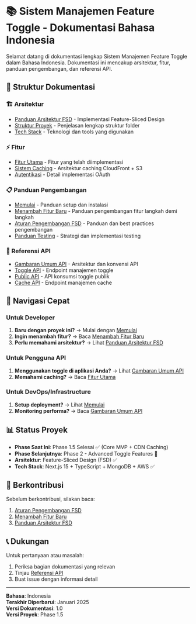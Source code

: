 # 📚 Sistem Manajemen Feature Toggle - Dokumentasi Bahasa Indonesia

Selamat datang di dokumentasi lengkap Sistem Manajemen Feature Toggle dalam Bahasa Indonesia. Dokumentasi ini mencakup arsitektur, fitur, panduan pengembangan, dan referensi API.

## 📖 Struktur Dokumentasi

### 🏗️ Arsitektur
- [Panduan Arsitektur FSD](./architecture/fsd-architecture.md) - Implementasi Feature-Sliced Design
- [Struktur Proyek](./architecture/project-structure.md) - Penjelasan lengkap struktur folder
- [Tech Stack](./architecture/tech-stack.md) - Teknologi dan tools yang digunakan

### ⚡ Fitur
- [Fitur Utama](./features/core-features.md) - Fitur yang telah diimplementasi
- [Sistem Caching](./features/caching-system.md) - Arsitektur caching CloudFront + S3
- [Autentikasi](./features/authentication.md) - Detail implementasi OAuth

### 📋 Panduan Pengembangan
- [Memulai](./guides/getting-started.md) - Panduan setup dan instalasi
- [Menambah Fitur Baru](./guides/adding-features.md) - Panduan pengembangan fitur langkah demi langkah
- [Aturan Pengembangan FSD](./guides/fsd-rules.md) - Panduan dan best practices pengembangan
- [Panduan Testing](./guides/testing.md) - Strategi dan implementasi testing

### 🔌 Referensi API
- [Gambaran Umum API](./api/overview.md) - Arsitektur dan konvensi API
- [Toggle API](./api/toggle-api.md) - Endpoint manajemen toggle
- [Public API](./api/public-api.md) - API konsumsi toggle publik
- [Cache API](./api/cache-api.md) - Endpoint manajemen cache

## 🚀 Navigasi Cepat

### Untuk Developer
1. **Baru dengan proyek ini?** → Mulai dengan [Memulai](./guides/getting-started.md)
2. **Ingin menambah fitur?** → Baca [Menambah Fitur Baru](./guides/adding-features.md)
3. **Perlu memahami arsitektur?** → Lihat [Panduan Arsitektur FSD](./architecture/fsd-architecture.md)

### Untuk Pengguna API
1. **Menggunakan toggle di aplikasi Anda?** → Lihat [Gambaran Umum API](./api/overview.md)
2. **Memahami caching?** → Baca [Fitur Utama](./features/core-features.md)

### Untuk DevOps/Infrastructure
1. **Setup deployment?** → Lihat [Memulai](./guides/getting-started.md)
2. **Monitoring performa?** → Baca [Gambaran Umum API](./api/overview.md)

## 📊 Status Proyek

- **Phase Saat Ini**: Phase 1.5 Selesai ✅ (Core MVP + CDN Caching)
- **Phase Selanjutnya**: Phase 2 - Advanced Toggle Features 🚧
- **Arsitektur**: Feature-Sliced Design (FSD) ✅
- **Tech Stack**: Next.js 15 + TypeScript + MongoDB + AWS ✅

## 🤝 Berkontribusi

Sebelum berkontribusi, silakan baca:
1. [Aturan Pengembangan FSD](./guides/fsd-rules.md)
2. [Menambah Fitur Baru](./guides/adding-features.md)
3. [Panduan Arsitektur FSD](./architecture/fsd-architecture.md)

## 📞 Dukungan

Untuk pertanyaan atau masalah:
1. Periksa bagian dokumentasi yang relevan
2. Tinjau [Referensi API](./api/overview.md)
3. Buat issue dengan informasi detail

---

**Bahasa**: Indonesia  
**Terakhir Diperbarui**: Januari 2025  
**Versi Dokumentasi**: 1.0  
**Versi Proyek**: Phase 1.5